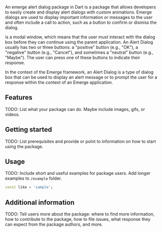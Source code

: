 An emerge alert dialog package in Dart is a package that allows developers to easily create and display alert dialogs with custom animations. Emerge dialogs are used to display important information or messages to the user and often include a call to action, such as a button to confirm or dismiss the dialog.

 is a modal window, which means that the user must interact with the dialog box before they can continue using the parent application. An Alert Dialog usually has two or three buttons: a "positive" button (e.g., "OK"), a "negative" button (e.g., "Cancel"), and sometimes a "neutral" button (e.g., "Maybe"). The user can press one of these buttons to indicate their response.

In the context of the Emerge framework, an Alert Dialog is a type of dialog box that can be used to display an alert message or to prompt the user for a response within the context of an Emerge application.

## Features

TODO: List what your package can do. Maybe include images, gifs, or videos.

## Getting started

TODO: List prerequisites and provide or point to information on how to
start using the package.

## Usage

TODO: Include short and useful examples for package users. Add longer examples
to `/example` folder. 

```dart
const like = 'sample';
```

## Additional information

TODO: Tell users more about the package: where to find more information, how to 
contribute to the package, how to file issues, what response they can expect 
from the package authors, and more.
